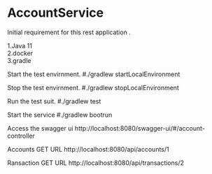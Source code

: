 # AccountService

Initial requirement for this rest application .

1.Java 11<br/>
2.docker<br/>
3.gradle<br/>

Start the test envirnment.
#./gradlew startLocalEnvironment

Stop the test envirnment. 
#./gradlew stopLocalEnvironment

Run the test suit.
#./gradlew test

Start the service 
#./gradlew bootrun

Access the swagger ui 
http://localhost:8080/swagger-ui/#/account-controller

Accounts GET URL 
http://localhost:8080/api/accounts/1

Ransaction GET URL
http://localhost:8080/api/transactions/2




